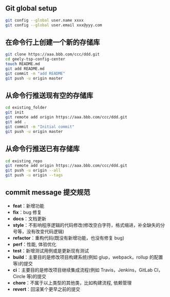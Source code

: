 ## Git global setup

```bash
git config --global user.name xxxx
git config --global user.email xxx@yyy.com
```

## 在命令行上创建一个新的存储库

```bash
git clone https://aaa.bbb.com/ccc/ddd.git
cd geely-tsp-config-center
touch README.md
git add README.md
git commit -m "add README"
git push -u origin master
```

## 从命令行推送现有空的存储库

```bash
cd existing_folder
git init
git remote add origin https://aaa.bbb.com/ccc/ddd.git
git add .
git commit -m "Initial commit"
git push -u origin master
```

## 从命令行推送已有存储库

```bash
cd existing_repo
git remote add origin https://aaa.bbb.com/ccc/ddd.git
git push -u origin --all
git push -u origin --tags
```

## commit message 提交规范

- **feat**：新增功能
- **fix**：bug 修复
- **docs**：文档更新
- **style**：不影响程序逻辑的代码修改(修改空白字符，格式缩进，补全缺失的分号等，没有改变代码逻辑)
- **refactor**：重构代码(既没有新增功能，也没有修复 bug)
- **perf**：性能, 体验优化
- **test**：新增测试用例或是更新现有测试
- **build**：主要目的是修改项目构建系统(例如 glup，webpack，rollup 的配置等)的提交
- **ci**：主要目的是修改项目继续集成流程(例如 Travis，Jenkins，GitLab CI，Circle 等)的提交
- **chore**：不属于以上类型的其他类，比如构建流程, 依赖管理
- **revert**：回滚某个更早之前的提交
